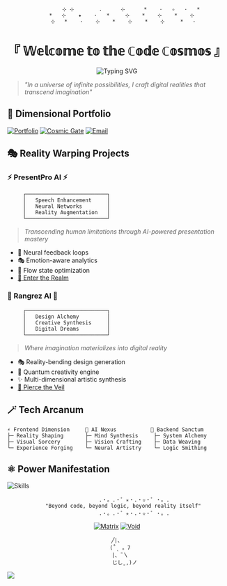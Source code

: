 <div align="center">

```ascii
           ⊹ ⊹        .      ⊹      *    ·   ✧   ·   *  
    *   ⊹    ✦    ·   *     ⊹    *    ⊹    *    ⊹ 
      ⊹   *    ·    ⊹    *    ⊹    *    ⊹     *   ·  
```

# 『 𝕎𝕖𝕝𝕔𝕠𝕞𝕖 𝕥𝕠 𝕥𝕙𝕖 ℂ𝕠𝕕𝕖 ℂ𝕠𝕤𝕞𝕠𝕤 』

<img src="https://readme-typing-svg.demolab.com?font=Fira+Code&size=24&duration=4000&pause=1000&color=7A28F7&center=true&vCenter=true&width=435&lines=Digital+Architect;AI+Sorcerer;Reality+Engineer;Tech+Visionary;Code+Alchemist;Dream+Weaver;Innovation+Sage" alt="Typing SVG" />

</div>

> *"In a universe of infinite possibilities, I craft digital realities that transcend imagination"*

## 🌌 Dimensional Portfolio

[![Portfolio](https://img.shields.io/badge/Devsaura-Enter_The_Matrix-blueviolet?style=for-the-badge&logo=about.me&logoColor=white)](https://devsaura.com)
[![Cosmic Gate](https://img.shields.io/badge/Gateway-Pierce_The_Veil-8A2BE2?style=for-the-badge&logo=astro&logoColor=white)](https://saad.pages.dev)
[![Email](https://img.shields.io/badge/Summon_Me-✉️_saadaryf@gmail.com-ff69b4?style=for-the-badge&logo=gmail&logoColor=white)](mailto:saadaryf@gmail.com)

## 🎭 Reality Warping Projects

### ⚡ PresentPro AI ⚡
```ascii
     ┌──────────────────────────┐
     │   Speech Enhancement     │
     │   Neural Networks        │
     │   Reality Augmentation   │
     └──────────────────────────┘
```
> *Transcending human limitations through AI-powered presentation mastery*
- 🧠 Neural feedback loops
- 🎭 Emotion-aware analytics
- 🌊 Flow state optimization
- [🌟 Enter the Realm](https://speech.devsaura.com)

### 🎨 Rangrez AI 🎨
```ascii
     ┌──────────────────────────┐
     │   Design Alchemy         │
     │   Creative Synthesis     │
     │   Digital Dreams         │
     └──────────────────────────┘
```
> *Where imagination materializes into digital reality*
- 🎭 Reality-bending design generation
- 🌈 Quantum creativity engine
- ✨ Multi-dimensional artistic synthesis
- [🌟 Pierce the Veil](https://rangrezai.com)

## 🪄 Tech Arcanum

```ascii
⚡ Frontend Dimension     🧠 AI Nexus           🏰 Backend Sanctum
├─ Reality Shaping       ├─ Mind Synthesis     ├─ System Alchemy
├─ Visual Sorcery        ├─ Vision Crafting    ├─ Data Weaving
└─ Experience Forging    └─ Neural Artistry    └─ Logic Smithing
```

## ⚛️ Power Manifestation

![Skills](https://skillicons.dev/icons?i=react,python,java,spring,docker,aws,flask,threejs,git&theme=dark)

<div align="center">

```ascii
           .・。.・゜✭・.・✫・゜・。.
    "Beyond code, beyond logic, beyond reality itself"
           .・。.・゜✭・.・✫・゜・。.
```

[![Matrix](https://img.shields.io/badge/Enter-The_Matrix-success?style=for-the-badge&logo=matrix&logoColor=white)](https://devsaura.com)
[![Void](https://img.shields.io/badge/Touch-The_Void-purple?style=for-the-badge&logo=darkside&logoColor=white)](https://linkedin.com/in/saadaryf)

```ascii
╱|、
    (˚ˎ 。7  
            |、˜〵          
     じしˍ,)ノ
```

</div>

![](https://hit.yhype.me/github/profile?user_id=saadaryf)
